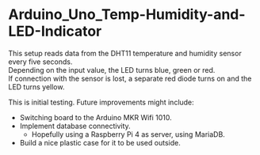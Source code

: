 # Arduino_Uno_Temp-Humidity-and-LED-Indicator

This setup reads data from the DHT11 temperature and humidity sensor every five seconds. <br>
Depending on the input value, the LED turns blue, green or red. <br>
If connection with the sensor is lost, a separate red diode turns on and the LED turns yellow.

This is initial testing. Future improvements might include:
- Switching board to the Arduino MKR Wifi 1010.
- Implement database connectivity.
  - Hopefully using a Raspberry Pi 4 as server, using MariaDB.
- Build a nice plastic case for it to be used outside.
